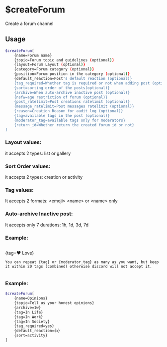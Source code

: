 # $createForum

Create a forum channel

## Usage

```bash
$createForum[
	{name=Forum name}
	{topic=Forum topic and guidelines (optional)}
	{layout=Forum Layout (optional)}
	{category=Forum category (optional)}
	{position=Forum position in the category (optional)}
	{default_reaction=Post's default reaction (optional)}
	{tag_required=Whether tag is required or not when adding post (optional)}
	{sort=sorting order of the posts(optional)}
	{archive=When auto-archive inactive post (optional)}
	{nsfw=age restriction of forum (optional)}
	{post_ratelimit=Post creations ratelimit (optional)}
	{message_ratelimit=Post messages ratelimit (optional)}
	{reason=Creation Reason for audit log (optional)}
	{tag=available tags in the post (optional)}
	{moderator_tag=available tags only for moderators}
	{return_id=Whether return the created forum id or not}
]
```

### Layout values:
it accepts 2 types: list or gallery

### Sort Order values:
it accepts 2 types: creation or activity

### Tag values:
It accepts 2 formats: &#60;emoji&#62; &#60;name&#62; or &#60;name&#62; only

### Auto-archive Inactive post:
It accepts only 7 durations: 1h, 1d, 3d, 7d

### Example:
```bash
```
{tag=&#10084;️ Love}
```
You can repeat {tag} or {moderator_tag} as many as you want, but keep it within 20 tags (combined) otherwise discord will not accept it.


```

### Example:
```bash
$createForum[
	{name=Opinions}
	{topic=Tell us your honest opinions}
	{archive=1w}
	{tag=In Life}
	{tag=In Work}
	{tag=In Society}
	{tag_required=yes}
	{default_reaction=👍}
	{sort=activity}
]
```